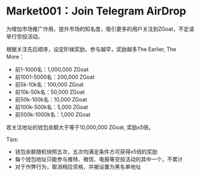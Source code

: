 # Market001：Join Telegram AirDrop

为增加市场推广作用，提升市场的知名度，吸引更多的用户关注到ZGoat，不定请举行空投活动。

根据关注先后顺序，设定阶梯奖励，参与越早，奖励越多The Earlier, The More：

* 前1-1000名：1,000,000 ZGoat
* 前1001-5000名：200,000 ZGoat
* 前5k-10k名：100,000 ZGoat
* 前10k-50k名：50,000 ZGoat
* 前50k-100k名：10,000 ZGoat
* 前100k-500k名：5,000 ZGoat
* 前500k-1000k名：1,000 ZGoat

若关注地址的钱包余额大于等于10,000,000 ZGoat, 奖励x5倍。



Tips:

* 钱包余额随机快照五次，五次均满足条件方可获得x5倍的奖励
* 每个钱包地址只能参与推特、微信、电报等空投活动的其中一个，不累计
* 对于作弊行为，取消相应资格，并被设置为黑名单地址

